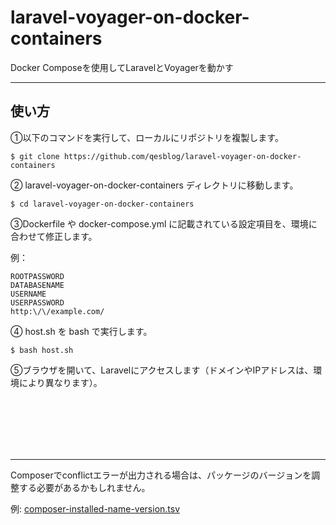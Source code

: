 # laravel-voyager-on-docker-containers

Docker Composeを使用してLaravelとVoyagerを動かす

---

## 使い方

①以下のコマンドを実行して、ローカルにリポジトリを複製します。

```
$ git clone https://github.com/qesblog/laravel-voyager-on-docker-containers
```

② laravel-voyager-on-docker-containers ディレクトリに移動します。

```
$ cd laravel-voyager-on-docker-containers
```

③Dockerfile や docker-compose.yml に記載されている設定項目を、環境に合わせて修正します。

例：

```
ROOTPASSWORD
DATABASENAME
USERNAME
USERPASSWORD
http:\/\/example.com/
```

④ host.sh を bash で実行します。

```
$ bash host.sh
```

⑤ブラウザを開いて、Laravelにアクセスします（ドメインやIPアドレスは、環境により異なります）。


<br><br><br><br><br>

---

Composerでconflictエラーが出力される場合は、パッケージのバージョンを調整する必要があるかもしれません。

例: [composer-installed-name-version.tsv](composer-installed-name-version.tsv)
